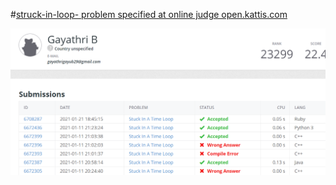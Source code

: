 #[struck-in-loop- problem specified at online judge open.kattis.com](https://open.kattis.com/problems/timeloop)

![struck in loop](timeloop.png)
